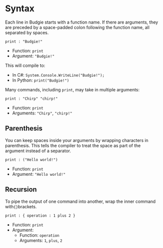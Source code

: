 # Syntax

Each line in Budgie starts with a function name.
If there are arguments, they are preceded by a space-padded colon following the function name, all separated by spaces.

```budgie
print : "Budgie!"
```

* Function: `print`
* Argument: `"Budgie!"`

This will compile to:

* In C#: `System.Console.WriteLine("Budgie!");`
* In Python: `print("Budgie!")`

Many commands, including `print`, may take in multiple arguments:

```budgie
print : "Chirp" "chirp!"
```

* Function: `print`
* Arguments: `"Chirp"`, `"chirp!"`

## Parenthesis

You can keep spaces inside your arguments by wrapping characters in parenthesis.
This tells the compiler to treat the space as part of the argument instead of a separator.

```budgie
print : ("Hello world!")
```

* Function: `print`
* Argument: `"Hello world!"`

## Recursion

To pipe the output of one command into another, wrap the inner command with`{}`brackets.

```budgie
print : { operation : 1 plus 2 }
```

* Function: `print`
* Argument:
  * Function: `operation`
  * Arguments: `1`, `plus`, `2`
